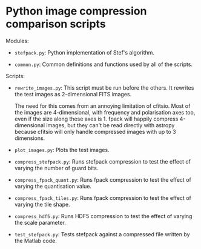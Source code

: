 # Python image compression comparison scripts

Modules:

* `stefpack.py`: Python implementation of Stef's algorithm.

* `common.py`: Common definitions and functions used by all of the
  scripts.

Scripts:

* `rewrite_images.py`: This script must be run before the others. It
  rewrites the test images as 2-dimensional FITS images.

  The need for this comes from an annoying limitation of cfitsio. Most
  of the images are 4-dimensional, with frequency and polarisation
  axes too, even if the size along these axes is 1. fpack will happily
  compress 4-dimensional images, but they can't be read directly with
  astropy because cfitsio will only handle compressed images with up
  to 3 dimensions.

* `plot_images.py`: Plots the test images.

* `compress_stefpack.py`: Runs stefpack compression to test the effect
  of varying the number of guard bits.

* `compress_fpack_quant.py`: Runs fpack compression to test the effect
  of varying the quantisation value.

* `compress_fpack_tiles.py`: Runs fpack compression to test the effect
  of varying the tile shape.

* `compress_hdf5.py`: Runs HDF5 compression to test the effect of
  varying the scale parameter.

* `test_stefpack.py`: Tests stefpack against a compressed file written
  by the Matlab code.
